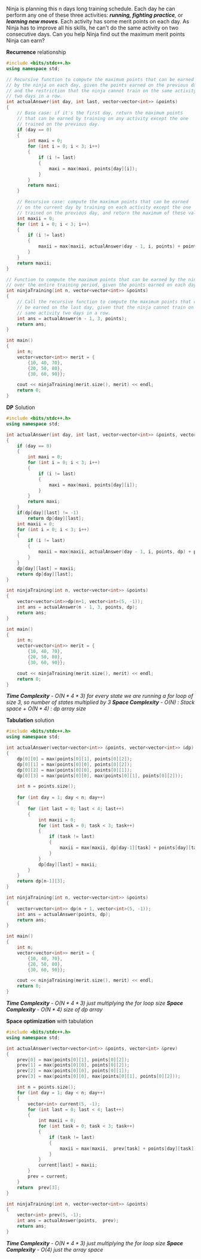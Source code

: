 Ninja is planning this n days long training schedule. Each day he can perform any one of these three activities: ***running, fighting practice**,* or ***learning new moves***. Each activity has some merit points on each day. As Ninja has to improve all his skills, he can't do the same activity on two consecutive days. Can you help Ninja find out the maximum merit points Ninja can earn?
 
**Recurrence** relationship
```cpp
#include <bits/stdc++.h>
using namespace std;

// Recursive function to compute the maximum points that can be earned
// by the ninja on each day, given the points earned on the previous day
// and the restriction that the ninja cannot train on the same activity
// two days in a row.
int actualAnswer(int day, int last, vector<vector<int>> &points)
{
    // Base case: if it's the first day, return the maximum points
    // that can be earned by training on any activity except the one
    // trained on the previous day.
    if (day == 0)
    {
        int maxi = 0;
        for (int i = 0; i < 3; i++)
        {
            if (i != last)
            {
                maxi = max(maxi, points[day][i]);
            }
        }
        return maxi;
    }

    // Recursive case: compute the maximum points that can be earned
    // on the current day by training on each activity except the one
    // trained on the previous day, and return the maximum of these values.
    int maxii = 0;
    for (int i = 0; i < 3; i++)
    {
        if (i != last)
        {
            maxii = max(maxii, actualAnswer(day - 1, i, points) + points[day][i]);
        }
    }
    return maxii;
}

// Function to compute the maximum points that can be earned by the ninja
// over the entire training period, given the points earned on each day.
int ninjaTraining(int n, vector<vector<int>> &points)
{
    // Call the recursive function to compute the maximum points that can
    // be earned on the last day, given that the ninja cannot train on the
    // same activity two days in a row.
    int ans = actualAnswer(n - 1, 3, points);
    return ans;
}

int main()
{
    int n;
    vector<vector<int>> merit = {
        {10, 40, 70},
        {20, 50, 80},
        {30, 60, 90}};

    cout << ninjaTraining(merit.size(), merit) << endl;
    return 0;
}
```




**DP** Solution
```cpp
#include <bits/stdc++.h>
using namespace std;

int actualAnswer(int day, int last, vector<vector<int>> &points, vector<vector<int>> &dp)
{
    if (day == 0)
    {
        int maxi = 0;
        for (int i = 0; i < 3; i++)
        {
            if (i != last)
            {
                maxi = max(maxi, points[day][i]);
            }
        }
        return maxi;
    }
    if(dp[day][last] != -1)
        return dp[day][last];
    int maxii = 0;
    for (int i = 0; i < 3; i++)
    {
        if (i != last)
        {
            maxii = max(maxii, actualAnswer(day - 1, i, points, dp) + points[day][i]);
        }
    }
    dp[day][last] = maxii;
    return dp[day][last];
}

int ninjaTraining(int n, vector<vector<int>> &points)
{
    vector<vector<int>>dp(n+1, vector<int>(5, -1));
    int ans = actualAnswer(n - 1, 3, points, dp);
    return ans;
}

int main()
{
    int n;
    vector<vector<int>> merit = {
        {10, 40, 70},
        {20, 50, 80},
        {30, 60, 90}};

    cout << ninjaTraining(merit.size(), merit) << endl;
    return 0;
}
```
***Time Complexity** - O($N*4*3$) for every state we are running a for loop of size 3, so number of states multiplied by 3* 
***Space Complexity** - O($N$) : Stack space + O($N*4$) : dp array size*



**Tabulation** solution
```cpp
#include <bits/stdc++.h>
using namespace std;

int actualAnswer(vector<vector<int>> &points, vector<vector<int>> &dp)
{
    dp[0][0] = max(points[0][1], points[0][2]);
    dp[0][1] = max(points[0][0], points[0][2]);
    dp[0][2] = max(points[0][0], points[0][1]);
    dp[0][3] = max(points[0][0], max(points[0][1], points[0][2]));

    int n = points.size();
    
    for (int day = 1; day < n; day++)
    {
        for (int last = 0; last < 4; last++)
        {
            int maxii = 0;
            for (int task = 0; task < 3; task++)
            {
                if (task != last)
                {
                    maxii = max(maxii, dp[day-1][task] + points[day][task]);
                }
            }
            dp[day][last] = maxii;
        }
    }
    return dp[n-1][3];
}

int ninjaTraining(int n, vector<vector<int>> &points)
{
    vector<vector<int>> dp(n + 1, vector<int>(5, -1));
    int ans = actualAnswer(points, dp);
    return ans;
}

int main()
{
    int n;
    vector<vector<int>> merit = {
        {10, 40, 70},
        {20, 50, 80},
        {30, 60, 90}};

    cout << ninjaTraining(merit.size(), merit) << endl;
    return 0;
}
```
***Time Complexity** - $O(N*4*3)$ just multiplying the for loop size*
***Space Complexity** - O($N*4)$ size of dp array*




**Space optimization** with tabulation
```cpp
#include <bits/stdc++.h>
using namespace std;

int actualAnswer(vector<vector<int>> &points, vector<int> &prev)
{
    prev[0] = max(points[0][1], points[0][2]);
    prev[1] = max(points[0][0], points[0][2]);
    prev[2] = max(points[0][0], points[0][1]);
    prev[3] = max(points[0][0], max(points[0][1], points[0][2]));

    int n = points.size();
    for (int day = 1; day < n; day++)
    {
        vector<int> current(5, -1);
        for (int last = 0; last < 4; last++)
        {
            int maxii = 0;
            for (int task = 0; task < 3; task++)
            {
                if (task != last)
                {
                    maxii = max(maxii,  prev[task] + points[day][task]);
                }
            }
            current[last] = maxii;
        }
        prev = current;
    }
    return  prev[3];
}

int ninjaTraining(int n, vector<vector<int>> &points)
{
    vector<int> prev(5, -1);
    int ans = actualAnswer(points,  prev);
    return ans;
}
```
***Time Complexity** - $O(N*4*3)$ just multiplying the for loop size*
***Space Complexity** - O($4$) just the array space*
